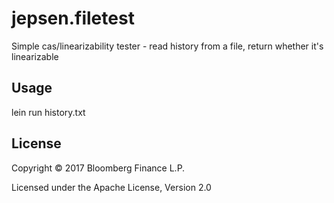 # jepsen.filetest

Simple cas/linearizability tester - read history from a file, return whether it's linearizable

## Usage

lein run history.txt

## License

Copyright © 2017 Bloomberg Finance L.P.

Licensed under the Apache License, Version 2.0 
